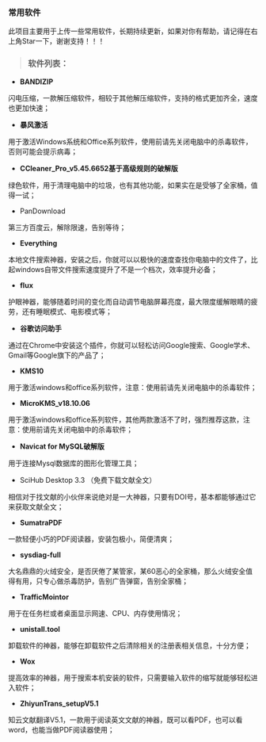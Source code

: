 ### 常用软件

此项目主要用于上传一些常用软件，长期持续更新，如果对你有帮助，请记得在右上角Star一下，谢谢支持！！！

> ### 软件列表：

- **BANDIZIP**

闪电压缩，一款解压缩软件，相较于其他解压缩软件，支持的格式更加齐全，速度也更加快速；

- **暴风激活**

用于激活Windows系统和Office系列软件，使用前请先关闭电脑中的杀毒软件，否则可能会提示病毒；

- **CCleaner_Pro_v5.45.6652基于高级规则的破解版**

绿色软件，用于清理电脑中的垃圾，也有其他功能，如果实在是受够了全家桶，值得一试；

- PanDownload

第三方百度云，解除限速，告别等待；

- **Everything**

本地文件搜索神器，安装之后，你就可以以极快的速度查找你电脑中的文件了，比起windows自带文件搜索速度提升了不是一个档次，效率提升必备；

- **flux**

护眼神器，能够随着时间的变化而自动调节电脑屏幕亮度，最大限度缓解眼睛的疲劳，还有睡眠模式、电影模式等；

- **谷歌访问助手**

通过在Chrome中安装这个插件，你就可以轻松访问Google搜索、Google学术、Gmail等Google旗下的产品了；

- **KMS10**

用于激活windows和office系列软件，注意：使用前请先关闭电脑中的杀毒软件；

- **MicroKMS_v18.10.06**

用于激活windows和office系列软件，其他两款激活不了时，强烈推荐这款，注意：使用前请先关闭电脑中的杀毒软件；

- **Navicat for MySQL破解版**

用于连接Mysql数据库的图形化管理工具；

- SciHub Desktop 3.3 （免费下载文献全文）

相信对于找文献的小伙伴来说绝对是一大神器，只要有DOI号，基本都能够通过它来获取文献全文；

- **SumatraPDF**

一款轻便小巧的PDF阅读器，安装包极小，简便清爽；

- **sysdiag-full**

大名鼎鼎的火绒安全，是否厌倦了某管家，某60恶心的全家桶，那么火绒安全值得有用，只专心做杀毒防护，告别广告弹窗，告别全家桶；

- **TrafficMointor**

用于在任务栏或者桌面显示网速、CPU、内存使用情况；

- **unistall.tool**

卸载软件的神器，能够在卸载软件之后清除相关的注册表相关信息，十分方便；

- **Wox**

提高效率的神器，用于搜索本机安装的软件，只需要输入软件的缩写就能够轻松进入软件；

- **ZhiyunTrans_setupV5.1**

知云文献翻译V5.1，一款用于阅读英文文献的神器，既可以看PDF，也可以看word，也能当做PDF阅读器使用；
